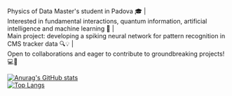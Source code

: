 Physics of Data Master's student in Padova 🎓 | <br />
Interested in fundamental interactions, quantum information, artificial intelligence and machine learning 🚀 |<br />
Main project: developing a spiking neural network for pattern recognition in CMS tracker data 🔍💡 | <br />
Open to collaborations and eager to contribute to groundbreaking projects! 💻🔬<br />


<!---
EmanueleCoradin/EmanueleCoradin is a ✨ special ✨ repository because its `README.md` (this file) appears on your GitHub profile.
You can click the Preview link to take a look at your changes.
--->
[![Anurag's GitHub stats](https://github-readme-stats.vercel.app/api?username=EmanueleCoradin)](https://github.com/anuraghazra/github-readme-stats)
<br />
[![Top Langs](https://github-readme-stats.vercel.app/api/top-langs/?username=EmanueleCoradin)](https://github.com/anuraghazra/github-readme-stats)
